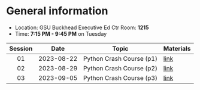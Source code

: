 # General information
* Location: GSU Buckhead Executive Ed Ctr Room: **1215**
* Time: **7:15 PM - 9:45 PM** on Tuesday

| Session |    Date    | Topic                    | Materials             |
| :-----: | :--------: | ------------------------ | --------------------- |
|   01    | 2023-08-22 | Python Crash Course (p1) | [link](./2023-08-22/) |
|   02    | 2023-08-29 | Python Crash Course (p2) | [link](./2023-08-29/) |
|   03    | 2023-09-05 | Python Crash Course (p3) | [link](./2023-09-05/) |